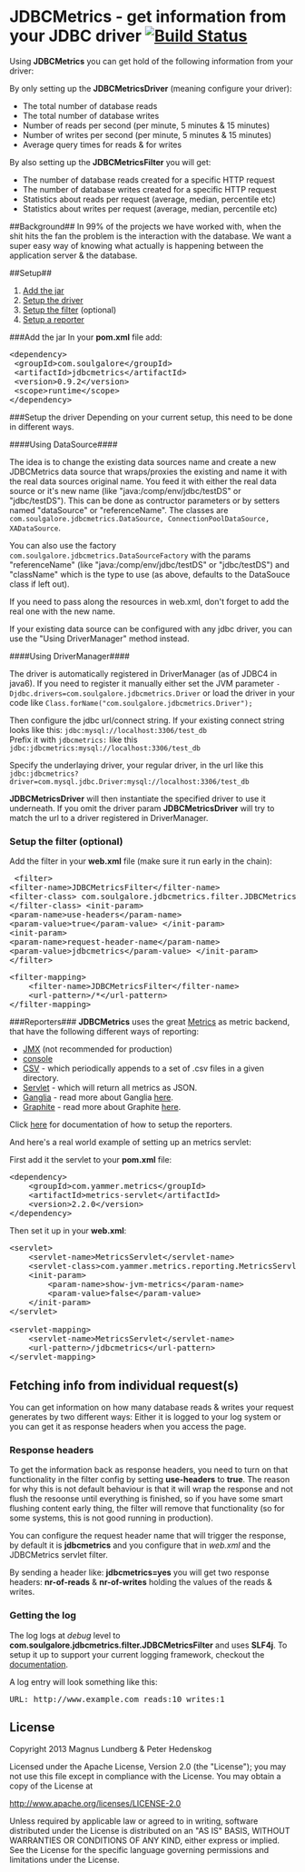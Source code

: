 # JDBCMetrics - get information from your JDBC driver [![Build Status](https://travis-ci.org/soulgalore/jdbcmetrics.png?branch=master)](https://travis-ci.org/soulgalore/jdbcmetrics)

Using **JDBCMetrics** you can get hold of the following information from your driver:

By only setting up the **JDBCMetricsDriver** (meaning configure your driver):

* The total number of database reads
* The total number of database writes
* Number of reads per second (per minute, 5 minutes & 15 minutes)
* Number of writes per second (per minute, 5 minutes & 15 minutes)
* Average query times for reads & for writes

By also setting up the **JDBCMetricsFilter** you will get:

* The number of database reads created for a specific HTTP request
* The number of database writes created for a specific HTTP request
* Statistics about reads per request (average, median, percentile etc)
* Statistics about writes per request (average, median, percentile etc)

##Background##
In 99% of the projects we have worked with, when the shit hits the fan the problem is the interaction with the database. We want a super easy way 
of knowing what actually is happening between the application server & the database.

##Setup##
1. [Add the jar](#add-the-jar)
2. [Setup the driver](#setup-the-driver)
3. [Setup the filter](#setup-the-filter-optional) (optional) 
4. [Setup a reporter](#reporters)


###Add the jar
In your **pom.xml** file add:

<pre>
&lt;dependency&gt;
 &lt;groupId&gt;com.soulgalore&lt;/groupId&gt;
 &lt;artifactId&gt;jdbcmetrics&lt;/artifactId&gt;
 &lt;version&gt;0.9.2&lt;/version&gt;
 &lt;scope&gt;runtime&lt;/scope&gt;
&lt;/dependency&gt;
</pre>

###Setup the driver
Depending on your current setup, this need to be done in different ways.

####Using DataSource####
   
The idea is to change the existing data sources name and create a new JDBCMetrics data source that wraps/proxies the existing and name it with the real data sources original name. You feed it with either the real data source or it's new name (like "java:/comp/env/jdbc/testDS" or "jdbc/testDS").
This can be done as contructor parameters or by setters named "dataSource" or "referenceName". The classes are <code>com.soulgalore.jdbcmetrics.DataSource, ConnectionPoolDataSource, XADataSource</code>.

You can also use the factory <code>com.soulgalore.jdbcmetrics.DataSourceFactory</code> with the params "referenceName" (like "java:/comp/env/jdbc/testDS" or "jdbc/testDS") and "className" which is the type to use (as above, defaults to the DataSouce class if left out).

If you need to pass along the resources in web.xml, don't forget to add the real one with the new name.

If your existing data source can be configured with any jdbc driver, you can use the "Using DriverManager" method instead.
	
####Using DriverManager####
   
The driver is automatically registered in DriverManager (as of JDBC4 in java6). If you need to register it manually either set the JVM parameter <code>-Djdbc.drivers=com.soulgalore.jdbcmetrics.Driver</code>
or load the driver in your code like <code>Class.forName("com.soulgalore.jdbcmetrics.Driver");</code>

Then configure the jdbc url/connect string. If your existing connect string looks like this: <code>jdbc:mysql://localhost:3306/test_db</code><br/>
Prefix it with <code>jdbcmetrics:</code> like this <code>jdbc:jdbcmetrics:mysql://localhost:3306/test_db</code>

Specify the underlaying driver, your regular driver, in the url like this <code>jdbc:jdbcmetrics?driver=com.mysql.jdbc.Driver:mysql://localhost:3306/test_db</code><br/>

**JDBCMetricsDriver** will then instantiate the specified driver to use it underneath. If you omit the driver param **JDBCMetricsDriver** will try to match the url to a driver registered in DriverManager.

### Setup the filter (optional) 

Add the filter in your **web.xml** file (make sure it run early in the chain):
	<pre>
&lt;filter&gt;
	&lt;filter-name&gt;JDBCMetricsFilter&lt;/filter-name&gt;
	&lt;filter-class&gt;
		com.soulgalore.jdbcmetrics.filter.JDBCMetricsFilter
	&lt;/filter-class&gt;
	&lt;init-param&gt;
		&lt;param-name&gt;use-headers&lt;/param-name&gt;
		&lt;param-value&gt;true&lt;/param-value&gt;
	&lt;/init-param&gt;
	&lt;init-param&gt;
		&lt;param-name&gt;request-header-name&lt;/param-name&gt;
		&lt;param-value&gt;jdbcmetrics&lt;/param-value&gt;
	&lt;/init-param&gt;
&lt;/filter&gt;
</pre>
<pre>
&lt;filter-mapping&gt;
	&lt;filter-name&gt;JDBCMetricsFilter&lt;/filter-name&gt;
	&lt;url-pattern&gt;/*&lt;/url-pattern&gt;
&lt;/filter-mapping&gt;
</pre>

###Reporters###
**JDBCMetrics** uses the great [Metrics](http://metrics.codahale.com/) as metric backend, that have the following different ways of reporting:

* [JMX](http://metrics.codahale.com/manual/core/#jmx) (not recommended for production)
* [console](http://metrics.codahale.com/manual/core/#console)
* [CSV](http://metrics.codahale.com/manual/core/#csv) - which periodically appends to a set of .csv files in a given directory.
* [Servlet](http://metrics.codahale.com/manual/servlet/#metricsservlet) -  which will return all metrics as JSON.
* [Ganglia](http://metrics.codahale.com/manual/ganglia/#manual-ganglia) - read more about Ganglia [here](http://ganglia.sourceforge.net/).
* [Graphite](http://metrics.codahale.com/manual/graphite/#manual-graphite) - read more about Graphite [here](http://graphite.wikidot.com/).


Click [here](http://metrics.codahale.com/manual/core/#reporters) for documentation of how to setup the reporters.

And here's a real world example of setting up an metrics servlet:

First add it the servlet to your **pom.xml** file:
<pre>
&lt;dependency&gt;
	&lt;groupId&gt;com.yammer.metrics&lt;/groupId&gt;
	&lt;artifactId&gt;metrics-servlet&lt;/artifactId&gt;
	&lt;version&gt;2.2.0&lt;/version&gt;
&lt;/dependency&gt;
</pre>

Then set it up in your **web.xml**:
<pre>
&lt;servlet&gt;
	&lt;servlet-name&gt;MetricsServlet&lt;/servlet-name&gt;
	&lt;servlet-class&gt;com.yammer.metrics.reporting.MetricsServlet&lt;/servlet-class&gt;
	&lt;init-param&gt;
		&lt;param-name&gt;show-jvm-metrics&lt;/param-name&gt;
		&lt;param-value&gt;false&lt;/param-value&gt;
	&lt;/init-param&gt;
&lt;/servlet&gt;

&lt;servlet-mapping&gt;
	&lt;servlet-name&gt;MetricsServlet&lt;/servlet-name&gt;
	&lt;url-pattern&gt;/jdbcmetrics&lt;/url-pattern&gt;
&lt;/servlet-mapping&gt;
</pre>


## Fetching info from individual request(s)
You can get information on how many database reads & writes your request generates by two different ways: Either it is logged to your log system or you can get it as response headers
when you access the page.

### Response headers ###
To get the information back as response headers, you need to turn on that 
functionality in the filter config by setting  **use-headers** to **true**. The reason for why this is not default behaviour is that it will wrap the response and not flush the resoonse until everything is finished, so 
if you have some smart flushing content early thing, the filter will remove that functionality (so for some systems, this is not good running in production).

You can configure the request header name that will trigger the response, by default it is **jdbcmetrics** and you configure that in *web.xml* and the JDBCMetrics servlet filter.

By sending a header like: **jdbcmetrics=yes**
you will get two response headers: **nr-of-reads** & **nr-of-writes** holding the values of the reads & writes.


### Getting the log ###
The log logs at *debug* level to **com.soulgalore.jdbcmetrics.filter.JDBCMetricsFilter** and uses **SLF4j**. To setup it up to support your current logging framework, checkout the 
[documentation](http://www.slf4j.org/manual.html#swapping).

A log entry will look something like this:
<pre>
URL: http://www.example.com reads:10 writes:1
</pre>


## License

Copyright 2013 Magnus Lundberg & Peter Hedenskog

Licensed under the Apache License, Version 2.0 (the "License");
you may not use this file except in compliance with the License.
You may obtain a copy of the License at

   http://www.apache.org/licenses/LICENSE-2.0

Unless required by applicable law or agreed to in writing, software
distributed under the License is distributed on an "AS IS" BASIS,
WITHOUT WARRANTIES OR CONDITIONS OF ANY KIND, either express or implied.
See the License for the specific language governing permissions and
limitations under the License.
